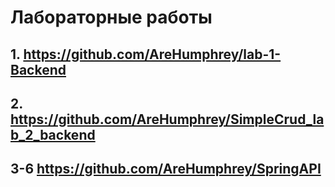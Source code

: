 # Лабораторные работы
## 1. https://github.com/AreHumphrey/lab-1-Backend
## 2. https://github.com/AreHumphrey/SimpleCrud_lab_2_backend
## 3-6 https://github.com/AreHumphrey/SpringAPI
